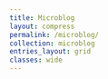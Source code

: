 ```yaml
---
title: Microblog
layout: compress
permalink: /microblog/
collection: microblog
entries_layout: grid
classes: wide
---
```

